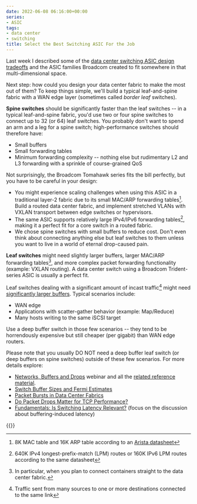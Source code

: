```yaml
---
date: 2022-06-08 06:16:00+00:00
series:
- ASIC
tags:
- data center
- switching
title: Select the Best Switching ASIC For the Job
---
```

Last week I described some of the [data center switching ASIC design tradeoffs](/2022/06/data-center-switching-asic-tradeoffs.html) and the ASIC families Broadcom created to fit somewhere in that multi-dimensional space. 

Next step: how could you design your data center fabric to make the most out of them? To keep things simple, we'll build a typical leaf-and-spine fabric with a WAN edge layer (sometimes called *border leaf* switches).
<!--more-->
**Spine switches** should be significantly faster than the leaf switches -- in a typical leaf-and-spine fabric, you'd use two or four spine switches to connect up to 32 (or 64) leaf switches. You probably don't want to spend an arm and a leg for a spine switch; high-performance switches should therefore have:

* Small buffers
* Small forwarding tables
* Minimum forwarding complexity -- nothing else but rudimentary L2 and L3 forwarding with a sprinkle of course-grained QoS

Not surprisingly, the Broadcom Tomahawk series fits the bill perfectly, but you have to be careful in your design:

* You might experience scaling challenges when using this ASIC in a traditional layer-2 fabric due to its small MAC/ARP forwarding tables[^THFW]. Build a routed data center fabric, and implement stretched VLANs with VXLAN transport between edge switches or hypervisors.
* The same ASIC supports relatively large IPv4/IPv6 forwarding tables[^THIP], making it a perfect fit for a core switch in a routed fabric.
* We chose spine switches with small buffers to reduce cost. Don't even think about connecting anything else but leaf switches to them unless you want to live in a world of eternal drop-caused pain.

[^THFW]: 8K MAC table and 16K ARP table according to an [Arista datasheet](https://www.arista.com/assets/data/pdf/Datasheets/7060X4-Datasheet.pdf)

[^THIP]: 640K IPv4 longest-prefix-match (LPM) routes or 160K IPv6 LPM routes according to the same datasheet

**Leaf switches** might need slightly larger buffers, larger MAC/ARP forwarding tables[^CTR], and more complex packet forwarding functionality (example: VXLAN routing). A data center switch using a Broadcom Trident-series ASIC is usually a perfect fit.

Leaf switches dealing with a significant amount of incast traffic[^INC] might need [significantly larger buffers](/2021/05/packet-bursts-data-center-networks.html). Typical scenarios include:

* WAN edge
* Applications with scatter-gather behavior (example: Map/Reduce)
* Many hosts writing to the same iSCSI target

Use a deep buffer switch in those few scenarios -- they tend to be horrendously expensive but still cheaper (per gigabit) than WAN edge routers.

Please note that you usually DO NOT need a deep buffer leaf switch (or deep buffers on spine switches) outside of these few scenarios. For more details explore:

* [Networks, Buffers and Drops](https://my.ipspace.net/bin/list?id=xBuffers) webinar and all the [related reference material](https://my.ipspace.net/bin/list?id=xBuffers#REF).
* [Switch Buffer Sizes and Fermi Estimates](/2019/06/switch-buffer-sizes-and-fermi-estimates.html)
* [Packet Bursts in Data Center Fabrics](/2021/05/packet-bursts-data-center-networks.html)
* [Do Packet Drops Matter for TCP Performance?](/2019/06/do-packet-drops-matter-for-tcp.html)
* [Fundamentals: Is Switching Latency Relevant?](/2021/04/switching-latency-relevant.html) (focus on the discussion about buffering-induced latency)

[^CTR]: In particular, when you plan to connect containers straight to the data center fabric.

[^INC]: Traffic sent from many sources to one or more destinations connected to the same link

{{<next-in-series page="/posts/2022/06/beware-vendors-bringing-whitepapers.md" />}}
